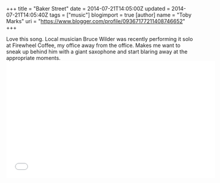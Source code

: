 +++
title = "Baker Street"
date = 2014-07-21T14:05:00Z
updated = 2014-07-21T14:05:40Z
tags = ["music"]
blogimport = true 
[author]
	name = "Toby Marks"
	uri = "https://www.blogger.com/profile/09367177211408746652"
+++

Love this song. Local musician Bruce Wilder was recently performing it solo at Firewheel Coffee, my office away from the office. Makes me want to sneak up behind him with a giant saxophone and start blaring away at the appropriate moments.  <iframe width="560" height="315" src="//www.youtube.com/embed/3HMH3jsDfT0" frameborder="0" allowfullscreen></iframe>
